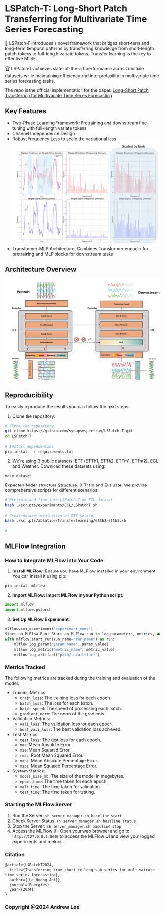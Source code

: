 # LSPatch-T: Long-Short Patch Transferring for Multivariate Time Series Forecasting

🌟 LSPatch-T introduces a novel framework that bridges short-term and long-term temporal patterns by transferring knowledge from short-length patch tokens to full-length variate tokens. Transfer learning is the key to effective MTSF.

🏆 LSPatch-T achieves state-of-the-art performance across multiple datasets while maintaining efficiency and interpretability in multivariate time series forecasting tasks.

The repo is the official implementation for the paper: 
[Long-Short Patch Transferring for Multivariate Time Series Forecasting]()
## Key Features

- Two-Phase Learning Framework: Pretraining and downstream fine-tuning with full-length variate tokens
- Channel Independence Design
- Robust Frequency Loss to scale the variational loss
![](imgs/frequency.png)
- Transformer-MLP Architecture: Combines Transformer encoder for pretraining and MLP blocks for downstream tasks

## Architecture Overview
![ LSPatch-T self-supervised framework](imgs/LSPatch-T-architecture.png)


## Reproducibility

To easily reproduce the results you can follow the next steps:
1. Clone the repository: 
```bash
# Clone the repository
git clone https://github.com/synapsespectrum/LSPatch-T.git
cd LSPatch-T

# Install dependencies
pip install -r requirements.txt
```
2. We're using 3 public datasets: ETT (ETTh1, ETTh2, ETTm1, ETTm2), ECL and Weather. Download these datasets using: 
```
make dataset
```
Expected folder structure [Structure](structure.md).
3. Train and Evaluate: We provide comprehensive scripts for different scenarios
```bash
# Pretrain and fine-tune LSPatch-T on ECL dataset
bash ./scripts/experiments/ECL/LSPatchT.sh

# Cross-dataset evaluation on ETT dataset
bash ./scripts/ablation/transferlearning/etth2-etth1.sh

# 
```


## MLFlow Integration

### How to Integrate MLFlow into Your Code

1. **Install MLFlow**:
   Ensure you have MLFlow installed in your environment. You can install it using pip:
``` shell
pip install mlflow
```

2. **Import MLFlow: Import MLFlow in your Python script:**  
``` python
import mlflow
import mlflow.pytorch
```
3. **Set Up MLFlow Experiment**:  
``` python
mlflow.set_experiment("experiment_name")
Start an MLFlow Run: Start an MLFlow run to log parameters, metrics, and artifacts:  
with mlflow.start_run(run_name="run_name") as run:
    mlflow.log_param("param_name", param_value)
    mlflow.log_metric("metric_name", metric_value)
    mlflow.log_artifact("path/to/artifact")
```


### Metrics Tracked
The following metrics are tracked during the training and evaluation of the model:  

- Training Metrics:  
  - `train_loss`: The training loss for each epoch.
  - `batch_loss`: The loss for each batch.
  - `batch_speed`: The speed of processing each batch.
  - grad`ient_norm`: The norm of the gradients.
- Validation Metrics:  
  - `vali_loss`: The validation loss for each epoch.
  - `best_vali_loss`: The best validation loss achieved.
- Test Metrics:  
  - `test_loss`: The test loss for each epoch.
  - `mae`: Mean Absolute Error.
  - `mse`: Mean Squared Error.
  - `rmse`: Root Mean Squared Error.
  - `mape`: Mean Absolute Percentage Error.
  - `mspe`: Mean Squared Percentage Error.
- System Metrics:  
  - `model_size_mb`: The size of the model in megabytes.
  - `epoch_time`: The time taken for each epoch.
  - `vali_time`: The time taken for validation.
  - `test_time`: The time taken for testing.

### Starting the MLFlow Server
1. Run the Server:  `sh server_manager.sh baseline start`
2. Check Server Status: 
`sh server_manager.sh baseline status`
3. Stop the Server: 
`sh server_manager.sh baseline stop`
4. Access the MLFlow UI: Open your web browser and go to `http://127.0.0.1:8080` to access the MLFlow UI and view your logged experiments and metrics.  

### Citation
```
@article{LSPatchT2024,
  title={Transferring from short to long sub-series for multivairate time series forecasting},
  author={[Le Hoang Anh]},
  journal={Energies},
  year={2024}
}
```

### Copyright @2024 Andrew Lee